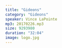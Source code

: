 ```yaml
---
title: "Gideons"
category: "Gideons"
speaker: Vince LaPointe
mp3: 20170226.mp3
size: 9293980
duration: "32:04"
image: logo.jpg
---
```

